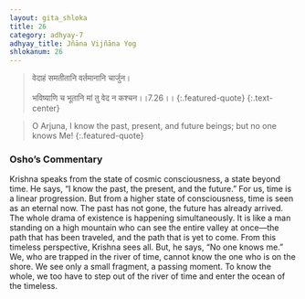 ```yaml
---
layout: gita_shloka
title: 26
category: adhyay-7
adhyay_title: Jñāna Vijñāna Yog
shlokanum: 26
---
```


> वेदाहं समतीतानि वर्तमानानि चार्जुन।<br><br>भविष्याणि च भूतानि मां तु वेद न कश्चन।।7.26।।
{:.featured-quote} 
{:.text-center}

> O Arjuna, I know the past, present, and future beings; but no one knows Me!
{:.featured-quote}

### Osho’s Commentary
Krishna speaks from the state of cosmic consciousness, a state beyond time. He says, “I know the past, the present, and the future.”
For us, time is a linear progression. But from a higher state of consciousness, time is seen as an eternal now. The past has not gone, the future has already arrived. The whole drama of existence is happening simultaneously. It is like a man standing on a high mountain who can see the entire valley at once—the path that has been traveled, and the path that is yet to come.
From this timeless perspective, Krishna sees all. But, he says, “No one knows me.” We, who are trapped in the river of time, cannot know the one who is on the shore. We see only a small fragment, a passing moment. To know the whole, we too have to step out of the river of time and enter the ocean of the timeless.
